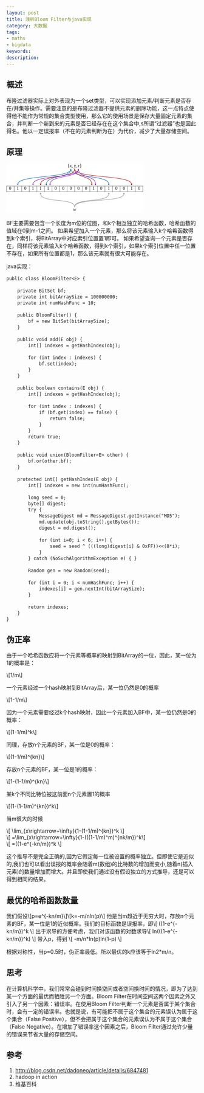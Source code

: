 ```yaml
---
layout: post
title: 浅析Bloom Filter与java实现
category: 大数据
tags: 
- maths 
- bigdata
keywords:
description:
---
```


## 概述

布隆过滤器实际上对外表现为一个set类型，可以实现添加元素/判断元素是否存在/并集等操作。需要注意的是布隆过滤器不提供元素的删除功能，这一点特点使得他不能作为常规的集合类型使用，那么它的使用场景是保存大量固定元素的集合，并判断一个新到来的元素是否已经存在在这个集合中,s所谓“过滤器”也是因此得名。他以一定误报率（不在的元素判断为在）为代价，减少了大量存储空间。

## 原理
![](/img/Bloomfilter.png)

BF主要需要包含一个长度为m位的位图，和k个相互独立的哈希函数，哈希函数的值域在0到m-1之间。
如果希望加入一个元素，那么将该元素输入k个哈希函数得到k个索引，将BitArray中对应索引位置置1即可。
如果希望查询一个元素是否存在，同样将该元素输入k个哈希函数，得到k个索引，如果k个索引位置中任一位置不存在，如果所有位置都是1，那么该元素就有很大可能存在。

java实现：
```
public class BloomFilter<E> {

    private BitSet bf;
    private int bitArraySize = 100000000;
    private int numHashFunc = 10;

    public BloomFilter() {
        bf = new BitSet(bitArraySize);
    }

    public void add(E obj) {
        int[] indexes = getHashIndex(obj);

        for (int index : indexes) {
            bf.set(index);
        }
    }

    public boolean contains(E obj) {
        int[] indexes = getHashIndex(obj);

        for (int index : indexes) {
            if (bf.get(index) == false) {
                return false;
            }
        }
        return true;
    }

    public void union(BloomFilter<E> other) {
        bf.or(other.bf);
    }

    protected int[] getHashIndex(E obj) {
        int[] indexes = new int(numHashFunc);

        long seed = 0;
        byte[] digest;
        try {
            MessageDigest md = MessageDigest.getInstance("MD5");
            md.update(obj.toString().getBytes());
            digest = md.digest();

            for (int i=0; i < 6; i++) {
                seed = seed ^ (((long)digest[i] & 0xFF))<<(8*i);
            }
        } catch (NoSuchAlgorithmException e) { }

        Random gen = new Random(seed);

        for (int i = 0; i < numHashFunc; i++) {
            indexes[i] = gen.nextInt(bitArraySize);
        }

        return indexes;
    }
}
```

## 伪正率
由于一个哈希函数应将一个元素等概率的映射到BitArray的一位，因此，某一位为1的概率是：

\\[1/m\\]

一个元素经过一个hash映射到BitArray后，某一位仍然是0的概率

\\[1-1/m\\]

因为一个元素需要经过k个hash映射，因此一个元素加入BF中，某一位仍然是0的概率：

\\[(1-1/m)^k\\]

同理，存放n个元素的BF，某一位是0的概率：

\\[(1-1/m)^{kn}\\]

存放n个元素的BF，某一位是1的概率：

\\[1-(1-1/m)^{kn}\\]

某k个不同比特位被这前面n个元素置1的概率

\\[(1-(1-1/m)^{kn})^k\\]

当m很大的时候

\\[ \lim_{x\rightarrow+\infty}(1-(1-1/m)^{kn})^k \\] <br/>
\\[ =\lim_{x\rightarrow+\infty}(1-(((1-1/m)^m)^{nk/m})^k\\] <br/>
\\[ =((1-e^{-kn/m})^k \\]

这个推导不是完全正确的,因为它假定每一位被设置的概率独立。但即使它是近似的,我们也可以看出误报的概率会随着m(数组)的比特数的增加而变小,随着n(插入元素)的数量增加而增大。并且即使我们通过没有假设独立的方式推导，还是可以得到相同的结果。

## 最优的哈希函数数量
我们假设\\[p=e^{-kn/m}\\]\\[k=-m/nln(p)\\]
他是当m趋近于无穷大时，存放n个元素的BF，某一位是1的近似概率。我们的目标函数是误报率，即\\[ ((1-e^{-kn/m})^k \\]
出于求导的方便考虑，我们对该函数的对数求导\\[ ln(((1-e^{-kn/m})^k) \\]
带入p，得到
\\[ -m/n*ln(p)ln(1-p) \\]

根据对称性，当p=0.5时，伪正率最低。所以最优的k应该等于ln2*m/n。



## 思考
在计算机科学中，我们常常会碰到时间换空间或者空间换时间的情况，即为了达到某一个方面的最优而牺牲另一个方面。Bloom Filter在时间空间这两个因素之外又引入了另一个因素：错误率。在使用Bloom Filter判断一个元素是否属于某个集合时，会有一定的错误率。也就是说，有可能把不属于这个集合的元素误认为属于这个集合（False Positive），但不会把属于这个集合的元素误认为不属于这个集合（False Negative）。在增加了错误率这个因素之后，Bloom Filter通过允许少量的错误来节省大量的存储空间。

## 参考
1. http://blog.csdn.net/dadoneo/article/details/6847481
2. hadoop in action
3. 维基百科

